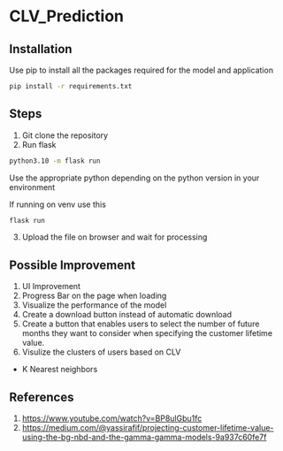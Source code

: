 # CLV_Prediction

## Installation
Use pip to install all the packages required for the model and application
```bash
pip install -r requirements.txt
```

## Steps 
1. Git clone the repository
2. Run flask
```bash
python3.10 -m flask run
```
Use the appropriate python depending on the python version in your environment

If running on venv use this
```bash
flask run
```

3. Upload the file on browser and wait for processing

## Possible Improvement
1. UI Improvement
2. Progress Bar on the page when loading
3. Visualize the performance of the model
4. Create a download button instead of automatic download
5. Create a button that enables users to select the number of future months they want to consider when specifying the customer lifetime value.
6. Visulize the clusters of users based on CLV
- K Nearest neighbors


## References
1. https://www.youtube.com/watch?v=BP8ulGbu1fc
2. https://medium.com/@yassirafif/projecting-customer-lifetime-value-using-the-bg-nbd-and-the-gamma-gamma-models-9a937c60fe7f

